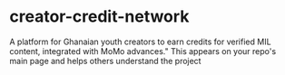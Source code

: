 # creator-credit-network
A platform for Ghanaian youth creators to earn credits for verified MIL content, integrated with MoMo advances." This appears on your repo's main page and helps others understand the project
